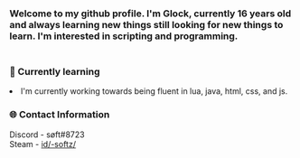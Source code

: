 <h3>Welcome to my github profile. I'm Glock, currently 16 years old and always learning new things still looking for new things to learn. I'm interested in scripting and programming.</h3>

<h3><br>🧠 Currently learning</br></h3>
<li>I'm currently working towards being fluent in lua, java, html, css, and js.</li>

<h3>🌐 Contact Information</h3>
 Discord - søft#8723
 <br>Steam - <a href="https://steamcommunity.com/id/-softz/" rel="nofollow">id/-softz/</a></br>
 
